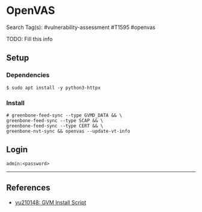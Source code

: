 # OpenVAS

Search Tag(s): #vulnerability-assessment #T1595 #openvas

TODO: Fill this info

## Setup

### Dependencies

```
$ sudo apt install -y python3-httpx
```

### Install

```
# greenbone-feed-sync --type GVMD_DATA && \
greenbone-feed-sync --type SCAP && \
greenbone-feed-sync --type CERT && \
greenbone-nvt-sync && openvas --update-vt-info
```

## Login

```
admin:<password>
```

---
## References

 - [yu210148: GVM Install Script](https://github.com/yu210148/gvm_install)